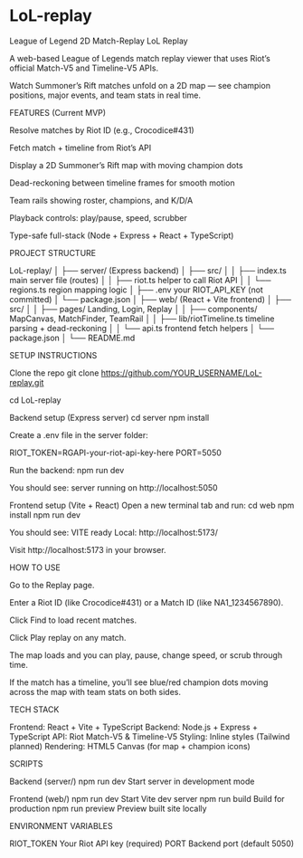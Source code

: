# LoL-replay
League of Legend 2D Match-Replay
LoL Replay

A web-based League of Legends match replay viewer that uses Riot’s official Match-V5 and Timeline-V5 APIs.

Watch Summoner’s Rift matches unfold on a 2D map — see champion positions, major events, and team stats in real time.

FEATURES (Current MVP)

Resolve matches by Riot ID (e.g., Crocodice#431)

Fetch match + timeline from Riot’s API

Display a 2D Summoner’s Rift map with moving champion dots

Dead-reckoning between timeline frames for smooth motion

Team rails showing roster, champions, and K/D/A

Playback controls: play/pause, speed, scrubber

Type-safe full-stack (Node + Express + React + TypeScript)

PROJECT STRUCTURE

LoL-replay/
│
├── server/ (Express backend)
│ ├── src/
│ │ ├── index.ts main server file (routes)
│ │ ├── riot.ts helper to call Riot API
│ │ └── regions.ts region mapping logic
│ ├── .env your RIOT_API_KEY (not committed)
│ └── package.json
│
├── web/ (React + Vite frontend)
│ ├── src/
│ │ ├── pages/ Landing, Login, Replay
│ │ ├── components/ MapCanvas, MatchFinder, TeamRail
│ │ ├── lib/riotTimeline.ts timeline parsing + dead-reckoning
│ │ └── api.ts frontend fetch helpers
│ └── package.json
│
└── README.md

SETUP INSTRUCTIONS

Clone the repo
git clone https://github.com/YOUR_USERNAME/LoL-replay.git

cd LoL-replay

Backend setup (Express server)
cd server
npm install

Create a .env file in the server folder:

RIOT_TOKEN=RGAPI-your-riot-api-key-here
PORT=5050

Run the backend:
npm run dev

You should see:
server running on http://localhost:5050

Frontend setup (Vite + React)
Open a new terminal tab and run:
cd web
npm install
npm run dev

You should see:
VITE ready
Local: http://localhost:5173/

Visit http://localhost:5173
 in your browser.

HOW TO USE

Go to the Replay page.

Enter a Riot ID (like Crocodice#431) or a Match ID (like NA1_1234567890).

Click Find to load recent matches.

Click Play replay on any match.

The map loads and you can play, pause, change speed, or scrub through time.

If the match has a timeline, you’ll see blue/red champion dots moving across the map with team stats on both sides.

TECH STACK

Frontend: React + Vite + TypeScript
Backend: Node.js + Express + TypeScript
API: Riot Match-V5 & Timeline-V5
Styling: Inline styles (Tailwind planned)
Rendering: HTML5 Canvas (for map + champion icons)

SCRIPTS

Backend (server/)
npm run dev Start server in development mode

Frontend (web/)
npm run dev Start Vite dev server
npm run build Build for production
npm run preview Preview built site locally

ENVIRONMENT VARIABLES

RIOT_TOKEN Your Riot API key (required)
PORT Backend port (default 5050)
